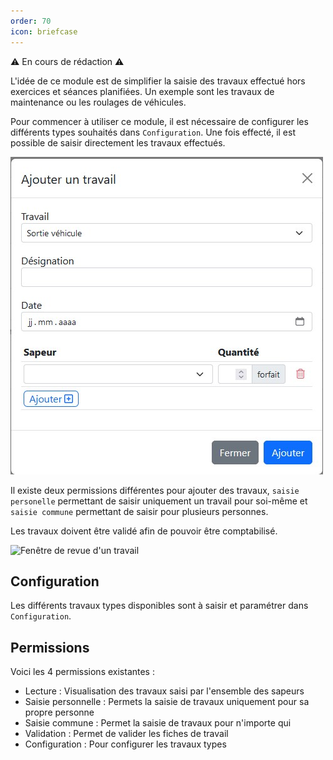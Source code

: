 ```yaml
---
order: 70
icon: briefcase
---
```


:warning: En cours de rédaction :warning:

L'idée de ce module est de simplifier la saisie des travaux effectué hors exercices et séances planifiées.
Un exemple sont les travaux de maintenance ou les roulages de véhicules.

Pour commencer à utiliser ce module, il est nécessaire de configurer les différents types souhaités dans `Configuration`.
Une fois effecté, il est possible de saisir directement les travaux effectués.

![Fenêtre pour ajouter un travail](../images/modal-travail.jpg)

Il existe deux permissions différentes pour ajouter des travaux, `saisie personelle` permettant de saisir uniquement un travail pour soi-même et `saisie commune` permettant de saisir pour plusieurs personnes.

Les travaux doivent être validé afin de pouvoir être comptabilisé.

![Fenêtre de revue d'un travail](.../images/modal-revue-travail.jpg)

## Configuration

Les différents travaux types disponibles sont à saisir et paramétrer dans `Configuration`.

## Permissions

Voici les 4 permissions existantes :

- Lecture : Visualisation des travaux saisi par l'ensemble des sapeurs
- Saisie personnelle : Permets la saisie de travaux uniquement pour sa propre personne
- Saisie commune : Permet la saisie de travaux pour n'importe qui
- Validation : Permet de valider les fiches de travail
- Configuration : Pour configurer les travaux types
